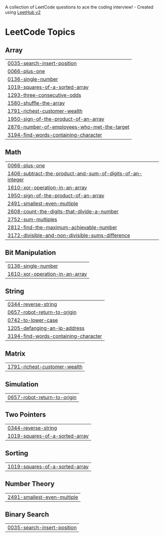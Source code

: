 A collection of LeetCode questions to ace the coding interview! - Created using [LeetHub v2](https://github.com/arunbhardwaj/LeetHub-2.0)
<!---LeetCode Topics Start-->
# LeetCode Topics
## Array
|  |
| ------- |
| [0035-search-insert-position](https://github.com/KhairySuleiman4/leetcode-problems/tree/master/0035-search-insert-position) |
| [0066-plus-one](https://github.com/KhairySuleiman4/leetcode-problems/tree/master/0066-plus-one) |
| [0136-single-number](https://github.com/KhairySuleiman4/leetcode-problems/tree/master/0136-single-number) |
| [1019-squares-of-a-sorted-array](https://github.com/KhairySuleiman4/leetcode-problems/tree/master/1019-squares-of-a-sorted-array) |
| [1293-three-consecutive-odds](https://github.com/KhairySuleiman4/leetcode-problems/tree/master/1293-three-consecutive-odds) |
| [1580-shuffle-the-array](https://github.com/KhairySuleiman4/leetcode-problems/tree/master/1580-shuffle-the-array) |
| [1791-richest-customer-wealth](https://github.com/KhairySuleiman4/leetcode-problems/tree/master/1791-richest-customer-wealth) |
| [1950-sign-of-the-product-of-an-array](https://github.com/KhairySuleiman4/leetcode-problems/tree/master/1950-sign-of-the-product-of-an-array) |
| [2876-number-of-employees-who-met-the-target](https://github.com/KhairySuleiman4/leetcode-problems/tree/master/2876-number-of-employees-who-met-the-target) |
| [3194-find-words-containing-character](https://github.com/KhairySuleiman4/leetcode-problems/tree/master/3194-find-words-containing-character) |
## Math
|  |
| ------- |
| [0066-plus-one](https://github.com/KhairySuleiman4/leetcode-problems/tree/master/0066-plus-one) |
| [1406-subtract-the-product-and-sum-of-digits-of-an-integer](https://github.com/KhairySuleiman4/leetcode-problems/tree/master/1406-subtract-the-product-and-sum-of-digits-of-an-integer) |
| [1610-xor-operation-in-an-array](https://github.com/KhairySuleiman4/leetcode-problems/tree/master/1610-xor-operation-in-an-array) |
| [1950-sign-of-the-product-of-an-array](https://github.com/KhairySuleiman4/leetcode-problems/tree/master/1950-sign-of-the-product-of-an-array) |
| [2491-smallest-even-multiple](https://github.com/KhairySuleiman4/leetcode-problems/tree/master/2491-smallest-even-multiple) |
| [2608-count-the-digits-that-divide-a-number](https://github.com/KhairySuleiman4/leetcode-problems/tree/master/2608-count-the-digits-that-divide-a-number) |
| [2752-sum-multiples](https://github.com/KhairySuleiman4/leetcode-problems/tree/master/2752-sum-multiples) |
| [2812-find-the-maximum-achievable-number](https://github.com/KhairySuleiman4/leetcode-problems/tree/master/2812-find-the-maximum-achievable-number) |
| [3172-divisible-and-non-divisible-sums-difference](https://github.com/KhairySuleiman4/leetcode-problems/tree/master/3172-divisible-and-non-divisible-sums-difference) |
## Bit Manipulation
|  |
| ------- |
| [0136-single-number](https://github.com/KhairySuleiman4/leetcode-problems/tree/master/0136-single-number) |
| [1610-xor-operation-in-an-array](https://github.com/KhairySuleiman4/leetcode-problems/tree/master/1610-xor-operation-in-an-array) |
## String
|  |
| ------- |
| [0344-reverse-string](https://github.com/KhairySuleiman4/leetcode-problems/tree/master/0344-reverse-string) |
| [0657-robot-return-to-origin](https://github.com/KhairySuleiman4/leetcode-problems/tree/master/0657-robot-return-to-origin) |
| [0742-to-lower-case](https://github.com/KhairySuleiman4/leetcode-problems/tree/master/0742-to-lower-case) |
| [1205-defanging-an-ip-address](https://github.com/KhairySuleiman4/leetcode-problems/tree/master/1205-defanging-an-ip-address) |
| [3194-find-words-containing-character](https://github.com/KhairySuleiman4/leetcode-problems/tree/master/3194-find-words-containing-character) |
## Matrix
|  |
| ------- |
| [1791-richest-customer-wealth](https://github.com/KhairySuleiman4/leetcode-problems/tree/master/1791-richest-customer-wealth) |
## Simulation
|  |
| ------- |
| [0657-robot-return-to-origin](https://github.com/KhairySuleiman4/leetcode-problems/tree/master/0657-robot-return-to-origin) |
## Two Pointers
|  |
| ------- |
| [0344-reverse-string](https://github.com/KhairySuleiman4/leetcode-problems/tree/master/0344-reverse-string) |
| [1019-squares-of-a-sorted-array](https://github.com/KhairySuleiman4/leetcode-problems/tree/master/1019-squares-of-a-sorted-array) |
## Sorting
|  |
| ------- |
| [1019-squares-of-a-sorted-array](https://github.com/KhairySuleiman4/leetcode-problems/tree/master/1019-squares-of-a-sorted-array) |
## Number Theory
|  |
| ------- |
| [2491-smallest-even-multiple](https://github.com/KhairySuleiman4/leetcode-problems/tree/master/2491-smallest-even-multiple) |
## Binary Search
|  |
| ------- |
| [0035-search-insert-position](https://github.com/KhairySuleiman4/leetcode-problems/tree/master/0035-search-insert-position) |
<!---LeetCode Topics End-->